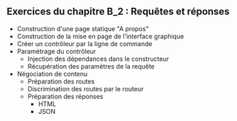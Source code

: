## Exercices du chapitre B_2 : Requêtes et réponses


* Construction d'une page statique "A propos"
* Construction de la mise en page de l'interface graphique
* Créer un contrôleur par la ligne de commande
* Paramétrage du contrôleur
  * Injection des dépendances dans le constructeur
  * Récupération des paramètres de la requête
* Négociation de contenu
  * Préparation des routes
  * Discrimination des routes par le routeur
  * Préparation des réponses
    * HTML
    * JSON
